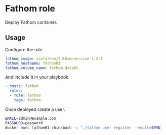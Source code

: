 # Fathom role

Deploy Fathom container.

## Usage

Configure the role.

```yml
fathom_image: usefathom/fathom:version-1.2.1
fathom_hostname: fathom01
fathom_volume_name: fathom_data01
```

And include it in your playbook.

```yml
- hosts: fathom
  roles:
  - role: fathom
    tags: fathom
```

Once deployed create a user.

```bash
EMAIL=admin@example.com
PASSWORD=password
docker exec fathom01 /bin/bash -c "./fathom user register --email=$EMAIL --password=$PASSWORD"
```
